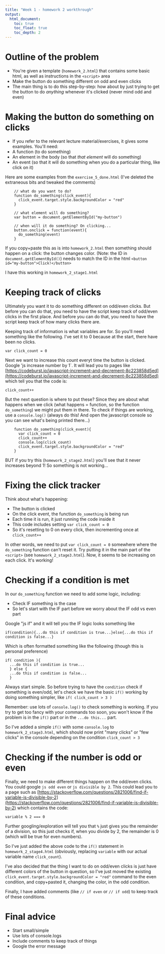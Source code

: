 ```yaml
---
title: "Week 1 - homework 2 workthrough"
output: 
  html_document:
    toc: true
    toc_float: true
    toc_depth: 2
---
```


# Outline of the problem

- You're given a template (`homework_2.html`) that contains some basic html, as well as instructions in the `<script>` area
- Make the button do something different on odd and even clicks
- The main thing is to do this step-by-step: how about by just trying to get the button to do *anything* whenever it's clicked (never mind odd and even)

# Making the button do something on clicks

- If you refer to the relevant lecture material/exercises, it gives some examples. You'll need:
- A function (to do something)
- An element in the body (so that *that element* will do something)
- An event (so that it will do something when you do a particular thing, like click on it)

Here are some examples from the `exercise_5_done.html` (I've deleted the extraneous bits and tweaked the comments)
```
    // what do you want to do?
    function do_something(click_event){
      click_event.target.style.backgroundColor = "red"
    }

    // what element will do something?
    var button = document.getElementById("my-button")
    
    // when will it do something? On clicking...
    button.onclick = function(event){
      do_something(event)
    }
```

If you copy+paste this as is into `homework_2.html` then something should happen on a click: the button changes color. (Note: the ID in `document.getElementById()`) needs to match the ID in the html `<button id="my-button">Click!</button>`

I have this working in `homework_2_stage1.html`

# Keeping track of clicks

Ultimately you want it to do something different on odd/even clicks. But before you can do that, you need to have the script keep track of odd/even clicks in the first place. And before you can do that, you need to have the script keep track of how many clicks there are. 

Keeping track of information is what variables are for. So you'll need something like the following. I've set it to 0 because at the start, there have been no clicks. 

```
var click_count = 0
```

Next we want to increase this count everyt time the button is clicked. Google 'js increase number by 1`. It will lead you to pages like [https://codeburst.io/javascript-increment-and-decrement-8c223858d5ed](https://codeburst.io/javascript-increment-and-decrement-8c223858d5ed) which tell you that the code is:

```
click_count++
```

But the next question is where to put these? Since they are about what happens when we click (what happens = function, so the function `do_something`) we might put them in there. To check if things are working, use a `console.log()` (always do this! And open the javascript console so you can see what's being printed there...)

```
    function do_something(click_event){
      var click_count = 0
      click_count++
      console.log(click_count)
      click_event.target.style.backgroundColor = "red"
    }
```

BUT if you try this (`homework_2_stage2.html`) you'll see that it never increases beyond 1! So something is not working...

# Fixing the click tracker

Think about what's happening:

- The button is clicked
- On the click event, the function `do_something` is being run
- Each time it is run, it just running the code inside it
- This code includes setting `var click_count = 0`
- So it's resetting to 0 on every click, then incrementing once at `click_count++`

In other words, we need to put `var click_count = 0` somewhere where the `do_something` function can't reset it. Try putting it in the main part of the `<script>` (see `homework_2_stage3.html`). Now, it seems to be increasing on each click. It's working!

# Checking if a condition is met

In our `do_something` function we need to add some logic, including:
- Check IF something is the case
- So let's start with the IF part before we worry about the IF odd vs even part

Google "js if" and it will tell you the IF logic looks something like 
```
if(condition){...do this if condition is true...}else{...do this if condition is false...}
```

Which is often formatted something like the following (though this is personal preference) 

```
if( condition ){
  ...do this if condition is true...
  } else {
  ...do this if condition is false...
  }
```

Always start simple. So before trying to have the `condition` check if something is even/odd, let's check we have the basic `if()` working by doing something simpler, like `if( click_count > 3 )`

Remember: use lots of `console.log()` to check something is working. If you try to get too fancy with your commands too soon, you won't know if the problem is in the `if()` part or in the `...do this...` part. 

So I've added a simple `if()` with some `console.log` to `homework_2_stage3.html`, which should now print "many clicks" or "few clicks" in the console depending on the condition `click_count > 3 `

# Checking if the number is odd or even

Finally, we need to make different things happen on the odd/even clicks. You could google `js odd even` or `js divisible by 2`. This could lead you to a page such as [https://stackoverflow.com/questions/2821006/find-if-variable-is-divisible-by-2](https://stackoverflow.com/questions/2821006/find-if-variable-is-divisible-by-2) which contains the code:

```
variable % 2 === 0  
```

Further googling/exploration will tell you that `%` just gives you the remainder of a division, so this just checks if, when you divide by 2, the remainder is 0 (which will be true for even numbers). 

So I've just added the above code to the `if()` statement in `homework_2_stage4.html` (obviously, replacing `variable` with our actual variable name `click_count`). 

I've also decided that the thing I want to do on odd/even clicks is just have different colors of the button in question, so I've just moved the existing `click_event.target.style.backgroundColor = "red"` command to the even condition, and copy+pasted it, changing the color, in the odd condition. 

Finally, I have added comments (like `// if even` or `// if odd`) to keep track of these conditions. 

# Final advice
- Start small/simple
- Use lots of console.logs
- Include comments to keep track of things
- Google the error message